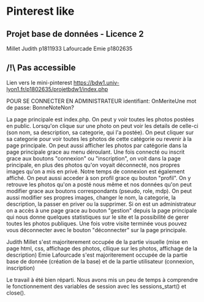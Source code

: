 # Pinterest like
## Projet base de données - Licence 2

Millet Judith p1811933
Lafourcade Emie p1802635

## /!\ Pas accessible

Lien vers le mini-pinterest
https://bdw1.univ-lyon1.fr/p1802635/projetbdw1/index.php

POUR SE CONNECTER EN ADMINISTRATEUR
identifiant: OnMeriteUne
mot de passe: BonneNoteNon?


La page principale est index.php.
On peut y voir toutes les photos postées en public. Lorsqu'on clique sur une photo on peut voir les details de celle-ci (son nom, sa description, sa categorie, qui l'a postée). On peut cliquer sur sa categorie pour voir toutes les photos de cette catégorie ou revenir à la page principale.
On peut aussi afficher les photos par catégorie dans la page principale grace au menu déroulant.
Une fois connecté ou inscrit grace aux boutons "connexion" ou "inscription", on voit dans la page principale, en plus des photos qu'on voyait déconnecté, nos propres images qu'on a mis en privé. Notre temps de connexion est également affiché. On peut aussi acceder à son profil grace qu bouton "profil". On y retrouve les photos qu'on a posté nous même et nos données qu'on peut modifier grace aux boutons correspondants (pseudo, role, mdp).
On peut aussi modifier ses propres images, changer le nom, la categorie, la description, la passer en priver ou la supprimer.
Si on est un administrateur on a accès à une page grace au bouton "gestion" depuis la page principale qui nous donne quelques statistiques sur le site et la possibilité de gerer toutes les photos publiques.
Une fois votre visite terminée vous pouvez vous déconnecter avec le bouton "déconnecter" sur la page principale.



Judith Millet s'est majoriterement occupée de la partie visuelle (mise en page html, css, affichage des photos, cllique sur les photos, affichage de la description)
Emie Lafourcade s'est majoriterement occupée de la partie base de donnée (création de la base) et de la partie utilisateur (connexion, inscription)

Le travail à été bien réparti. 
Nous avons mis un peu de temps à comprendre le fonctionnement des variables de session avec les sessions_start() et close().
